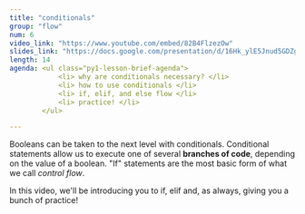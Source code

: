```yaml
---
title: "conditionals"
group: "flow"
num: 6
video_link: "https://www.youtube.com/embed/82B4FlzezOw"
slides_link: "https://docs.google.com/presentation/d/16Hk_ylE5Jnud5GDZge6l1zo_jgYfLAKc15fHcRF49Po/edit?usp=sharing"
length: 14
agenda: <ul class="py1-lesson-brief-agenda"> 
            <li> why are conditionals necessary? </li>
            <li> how to use conditionals </li> 
            <li> if, elif, and else flow </li>
            <li> practice! </li>
        </ul>

---
```

Booleans can be taken to the next level with conditionals. Conditional statements allow us to execute one of several **branches of code**, depending on the value of a boolean. "If" statements are the most basic form of what we call *control flow*. 

In this video, we'll be introducing you to if, elif and, as always, giving you a bunch of practice!